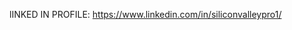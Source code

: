 lINKED IN PROFILE:
https://www.linkedin.com/in/siliconvalleypro1/

<!---
raulEGarcia/raulEGarcia is a ✨ special ✨ repository because its `README.md` (this file) appears on your GitHub profile.
You can click the Preview link to take a look at your changes.
--->
